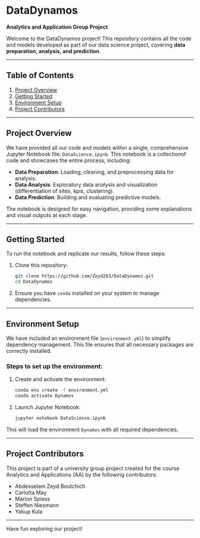 # DataDynamos

**Analytics and Application Group Project**

Welcome to the DataDynamos project! This repository contains all the code and models developed as part of our data science project, covering **data preparation, analysis, and prediction**.

---

## Table of Contents
1. [Project Overview](#project-overview)
2. [Getting Started](#getting-started)
3. [Environment Setup](#environment-setup)
4. [Project Contributors](#project-contributors)

---

## Project Overview
We have provided all our code and models within a single, comprehensive Jupyter Notebook file: `DataScience.ipynb`. This notebook is a collectionof code and showcases the entire process, including:
- **Data Preparation**: Loading, cleaning, and preprocessing data for analysis.
- **Data Analysis**: Exploratory data analysis and visualization (differentiation of sites, kpis, clustering).
- **Data Prediction**: Building and evaluating predictive models.

The notebook is designed for easy navigation, providing some explanations and visual outputs at each stage.

---

## Getting Started
To run the notebook and replicate our results, follow these steps:

1. Clone this repository:
   ```bash
   git clone https://github.com/Zeyd263/DataDynamos.git
   cd DataDynamos
   ```

2. Ensure you have `conda` installed on your system to manage dependencies.

---

## Environment Setup
We have included an environment file (`environment.yml`) to simplify dependency management. This file ensures that all necessary packages are correctly installed.

### Steps to set up the environment:

1. Create and activate the environment:
   ```bash
   conda env create -f environment.yml
   conda activate Dynamos
   ```

2. Launch Jupyter Notebook:
   ```bash
   jupyter notebook DataScience.ipynb
   ```

This will load the environment `Dynamos` with all required dependencies.

---

## Project Contributors
This project is part of a university group project created for the course Analytics and Applications (AA) by the following contributors: 
- Abdesselam Zeyd Boutchich
- Carlotta May
- Marlon Spiess
- Steffen Niesmann
- Yakup Kula
---

Have fun exploring our project! 


